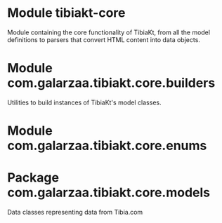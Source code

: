 # Module tibiakt-core

Module containing the core functionality of TibiaKt, from all the model definitions to parsers that convert HTML content
into data objects.

# Module com.galarzaa.tibiakt.core.builders

Utilities to build instances of TibiaKt's model classes.

# Module com.galarzaa.tibiakt.core.enums

# Package com.galarzaa.tibiakt.core.models

Data classes representing data from Tibia.com